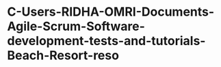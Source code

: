 # C-Users-RIDHA-OMRI-Documents-Agile-Scrum-Software-development-tests-and-tutorials-Beach-Resort-reso